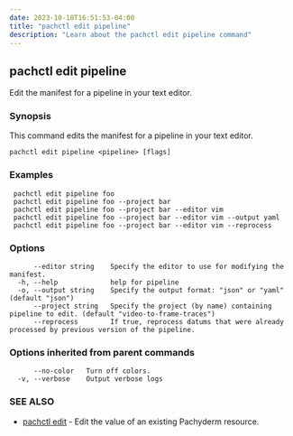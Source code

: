 ```yaml
---
date: 2023-10-18T16:51:53-04:00
title: "pachctl edit pipeline"
description: "Learn about the pachctl edit pipeline command"
---
```


## pachctl edit pipeline

Edit the manifest for a pipeline in your text editor.

### Synopsis

This command edits the manifest for a pipeline in your text editor.

```
pachctl edit pipeline <pipeline> [flags]
```

### Examples

```
 pachctl edit pipeline foo 
 pachctl edit pipeline foo --project bar 
 pachctl edit pipeline foo --project bar --editor vim 
 pachctl edit pipeline foo --project bar --editor vim --output yaml 
 pachctl edit pipeline foo --project bar --editor vim --reprocess 

```

### Options

```
      --editor string    Specify the editor to use for modifying the manifest.
  -h, --help             help for pipeline
  -o, --output string    Specify the output format: "json" or "yaml" (default "json")
      --project string   Specify the project (by name) containing pipeline to edit. (default "video-to-frame-traces")
      --reprocess        If true, reprocess datums that were already processed by previous version of the pipeline.
```

### Options inherited from parent commands

```
      --no-color   Turn off colors.
  -v, --verbose    Output verbose logs
```

### SEE ALSO

* [pachctl edit](../pachctl_edit)	 - Edit the value of an existing Pachyderm resource.

